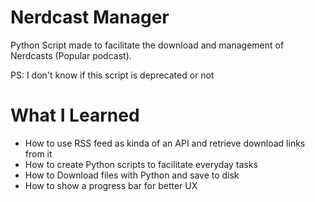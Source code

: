 # Nerdcast Manager

Python Script made to facilitate the download and management of  Nerdcasts (Popular podcast). 

PS: I don't know if this script is deprecated or not

# What I Learned

* How to use RSS feed as kinda of an API and retrieve download links from it
* How to create Python scripts to facilitate everyday tasks
* How to Download files with Python and save to disk
* How to show a progress bar for better UX
